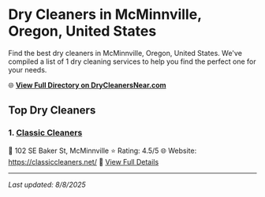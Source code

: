 # Dry Cleaners in McMinnville, Oregon, United States

Find the best dry cleaners in McMinnville, Oregon, United States. We've compiled a list of 1 dry cleaning services to help you find the perfect one for your needs.

🌐 **[View Full Directory on DryCleanersNear.com](https://drycleanersnear.com/city/US/Oregon/McMinnville)**

## Top Dry Cleaners

### 1. [Classic Cleaners](https://drycleanersnear.com/dryCleaner/68955a6782a21f618f14c25c/classic-cleaners)
📍 102 SE Baker St, McMinnville
⭐ Rating: 4.5/5
🌐 Website: https://classiccleaners.net/
🔗 [View Full Details](https://drycleanersnear.com/dryCleaner/68955a6782a21f618f14c25c/classic-cleaners)


---

*Last updated: 8/8/2025*
